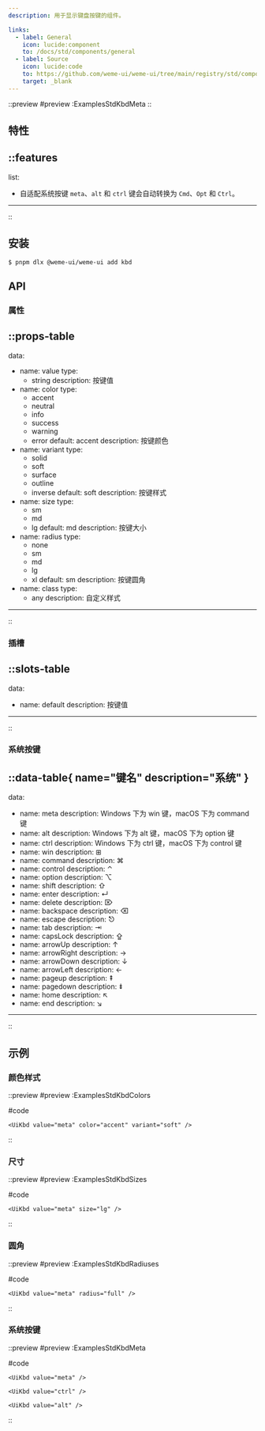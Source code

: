 ```yaml
---
description: 用于显示键盘按键的组件。

links:
  - label: General
    icon: lucide:component
    to: /docs/std/components/general
  - label: Source
    icon: lucide:code
    to: https://github.com/weme-ui/weme-ui/tree/main/registry/std/components/kbd
    target: _blank
---
```


::preview
#preview
:ExamplesStdKbdMeta
::

## 特性

::features
---
list:
  - 自适配系统按键 `meta`、`alt` 和 `ctrl` 键会自动转换为 `Cmd`、`Opt` 和 `Ctrl`。
---
::

## 安装

```shell [Terminal]
$ pnpm dlx @weme-ui/weme-ui add kbd
```

## API

### 属性

::props-table
---
data:
  - name: value
    type:
      - string
    description: 按键值
  - name: color
    type:
      - accent
      - neutral
      - info
      - success
      - warning
      - error
    default: accent
    description: 按键颜色
  - name: variant
    type:
      - solid
      - soft
      - surface
      - outline
      - inverse
    default: soft
    description: 按键样式
  - name: size
    type:
      - sm
      - md
      - lg
    default: md
    description: 按键大小
  - name: radius
    type:
      - none
      - sm
      - md
      - lg
      - xl
    default: sm
    description: 按键圆角
  - name: class
    type:
      - any
    description: 自定义样式
---
::

### 插槽

::slots-table
---
data:
  - name: default
    description: 按键值
---
::

### 系统按键

::data-table{ name="键名" description="系统" }
---
data:
  - name: meta
    description: Windows 下为 win 键，macOS 下为 command 键
  - name: alt
    description: Windows 下为 alt 键，macOS 下为 option 键
  - name: ctrl
    description: Windows 下为 ctrl 键，macOS 下为 control 键
  - name: win
    description: ⊞
  - name: command
    description: ⌘
  - name: control
    description: ⌃
  - name: option
    description: ⌥
  - name: shift
    description: ⇧
  - name: enter
    description: ↵
  - name: delete
    description: ⌦
  - name: backspace
    description: ⌫
  - name: escape
    description: ⎋
  - name: tab
    description: ⇥
  - name: capsLock
    description: ⇪
  - name: arrowUp
    description: ↑
  - name: arrowRight
    description: →
  - name: arrowDown
    description: ↓
  - name: arrowLeft
    description: ←
  - name: pageup
    description: ⇞
  - name: pagedown
    description: ⇟
  - name: home
    description: ↖
  - name: end
    description: ↘
---
::

## 示例

### 颜色样式

::preview
#preview
:ExamplesStdKbdColors

#code
```vue inset
<UiKbd value="meta" color="accent" variant="soft" />
```
::

### 尺寸

::preview
#preview
:ExamplesStdKbdSizes

#code
```vue inset
<UiKbd value="meta" size="lg" />
```
::

### 圆角

::preview
#preview
:ExamplesStdKbdRadiuses

#code
```vue inset
<UiKbd value="meta" radius="full" />
```
::

### 系统按键

::preview
#preview
:ExamplesStdKbdMeta

#code
```vue inset
<UiKbd value="meta" />

<UiKbd value="ctrl" />

<UiKbd value="alt" />
```
::
